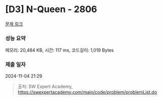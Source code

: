 # [D3] N-Queen - 2806 

[문제 링크](https://swexpertacademy.com/main/code/problem/problemDetail.do?contestProbId=AV7GKs06AU0DFAXB) 

### 성능 요약

메모리: 20,484 KB, 시간: 117 ms, 코드길이: 1,019 Bytes

### 제출 일자

2024-11-04 21:29



> 출처: SW Expert Academy, https://swexpertacademy.com/main/code/problem/problemList.do